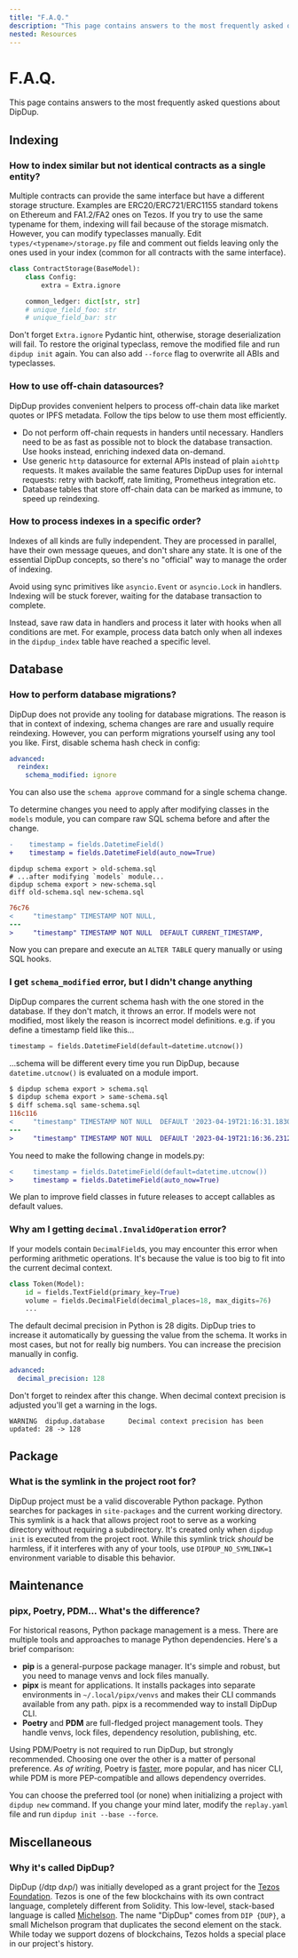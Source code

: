 ```yaml
---
title: "F.A.Q."
description: "This page contains answers to the most frequently asked questions about DipDup."
nested: Resources
---
```


<!-- markdownlint-disable no-trailing-punctuation -->

# F.A.Q.

This page contains answers to the most frequently asked questions about DipDup.

## Indexing

### How to index similar but not identical contracts as a single entity?

Multiple contracts can provide the same interface but have a different storage structure. Examples are ERC20/ERC721/ERC1155 standard tokens on Ethereum and FA1.2/FA2 ones on Tezos. If you try to use the same typename for them, indexing will fail because of the storage mismatch. However, you can modify typeclasses manually. Edit `types/<typename>/storage.py` file and comment out fields leaving only the ones used in your index (common for all contracts with the same interface).

```python
class ContractStorage(BaseModel):
    class Config:
        extra = Extra.ignore

    common_ledger: dict[str, str]
    # unique_field_foo: str
    # unique_field_bar: str
```

Don't forget `Extra.ignore` Pydantic hint, otherwise, storage deserialization will fail. To restore the original typeclass, remove the modified file and run `dipdup init` again. You can also add `--force` flag to overwrite all ABIs and typeclasses.

### How to use off-chain datasources?

DipDup provides convenient helpers to process off-chain data like market quotes or IPFS metadata. Follow the tips below to use them most efficiently.

- Do not perform off-chain requests in handers until necessary. Handlers need to be as fast as possible not to block the database transaction. Use hooks instead, enriching indexed data on-demand.
- Use generic `http` datasource for external APIs instead of plain `aiohttp` requests. It makes available the same features DipDup uses for internal requests: retry with backoff, rate limiting, Prometheus integration etc.
- Database tables that store off-chain data can be marked as immune, to speed up reindexing.

### How to process indexes in a specific order?

Indexes of all kinds are fully independent. They are processed in parallel, have their own message queues, and don't share any state. It is one of the essential DipDup concepts, so there's no "official" way to manage the order of indexing.

Avoid using sync primitives like `asyncio.Event` or `asyncio.Lock` in handlers. Indexing will be stuck forever, waiting for the database transaction to complete.

Instead, save raw data in handlers and process it later with hooks when all conditions are met. For example, process data batch only when all indexes in the `dipdup_index` table have reached a specific level.

## Database

### How to perform database migrations?

DipDup does not provide any tooling for database migrations. The reason is that in context of indexing, schema changes are rare and usually require reindexing. However, you can perform migrations yourself using any tool you like. First, disable schema hash check in config:

```yaml [dipdup.yaml]
advanced:
  reindex:
    schema_modified: ignore
```

You can also use the `schema approve` command for a single schema change.

To determine changes you need to apply after modifying classes in the `models` module, you can compare raw SQL schema before and after the change.

```diff
-    timestamp = fields.DatetimeField()
+    timestamp = fields.DatetimeField(auto_now=True)
```

```shell
dipdup schema export > old-schema.sql
# ...after modifying `models` module...
dipdup schema export > new-schema.sql
diff old-schema.sql new-schema.sql
```

```diff
76c76
<     "timestamp" TIMESTAMP NOT NULL,
---
>     "timestamp" TIMESTAMP NOT NULL  DEFAULT CURRENT_TIMESTAMP,
```

Now you can prepare and execute an `ALTER TABLE` query manually or using SQL hooks.

### I get `schema_modified` error, but I didn't change anything

DipDup compares the current schema hash with the one stored in the database. If they don't match, it throws an error. If models were not modified, most likely the reason is incorrect model definitions. e.g. if you define a timestamp field like this…

```python
timestamp = fields.DatetimeField(default=datetime.utcnow())
```

…schema will be different every time you run DipDup, because `datetime.utcnow()` is evaluated on a module import.

```diff
$ dipdup schema export > schema.sql
$ dipdup schema export > same-schema.sql
$ diff schema.sql same-schema.sql 
116c116
<     "timestamp" TIMESTAMP NOT NULL  DEFAULT '2023-04-19T21:16:31.183036',
---
>     "timestamp" TIMESTAMP NOT NULL  DEFAULT '2023-04-19T21:16:36.231221',
```

You need to make the following change in models.py:

```diff
<     timestamp = fields.DatetimeField(default=datetime.utcnow())
>     timestamp = fields.DatetimeField(auto_now=True)
```

We plan to improve field classes in future releases to accept callables as default values.

### Why am I getting `decimal.InvalidOperation` error?

If your models contain `DecimalField`s, you may encounter this error when performing arithmetic operations. It's because the value is too big to fit into the current decimal context.

```python
class Token(Model):
    id = fields.TextField(primary_key=True)
    volume = fields.DecimalField(decimal_places=18, max_digits=76)
    ...
```

The default decimal precision in Python is 28 digits. DipDup tries to increase it automatically by guessing the value from the schema. It works in most cases, but not for really big numbers. You can increase the precision manually in config.

```yaml [dipdup.yaml]
advanced:
  decimal_precision: 128
```

Don't forget to reindex after this change. When decimal context precision is adjusted you'll get a warning in the logs.

```text
WARNING  dipdup.database      Decimal context precision has been updated: 28 -> 128
```

## Package

### What is the symlink in the project root for?

DipDup project must be a valid discoverable Python package. Python searches for packages in `site-packages` and the current working directory. This symlink is a hack that allows project root to serve as a working directory without requiring a subdirectory. It's created only when `dipdup init` is executed from the project root. While this symlink trick _should_ be harmless, if it interferes with any of your tools, use `DIPDUP_NO_SYMLINK=1` environment variable to disable this behavior.

## Maintenance

### pipx, Poetry, PDM... What's the difference?

For historical reasons, Python package management is a mess. There are multiple tools and approaches to manage Python dependencies. Here's a brief comparison:

- **pip** is a general-purpose package manager. It's simple and robust, but you need to manage venvs and lock files manually.
- **pipx** is meant for applications. It installs packages into separate environments in `~/.local/pipx/venvs` and makes their CLI commands available from any path. pipx is a recommended way to install DipDup CLI.
- **Poetry** and **PDM** are full-fledged project management tools. They handle venvs, lock files, dependency resolution, publishing, etc.

Using PDM/Poetry is not required to run DipDup, but strongly recommended. Choosing one over the other is a matter of personal preference. _As of writing_, Poetry is [faster](https://lincolnloop.github.io/python-package-manager-shootout/), more popular, and has nicer CLI, while PDM is more PEP-compatible and allows dependency overrides.

You can choose the preferred tool (or none) when initializing a project with `dipdup new` command. If you change your mind later, modify the `replay.yaml` file and run `dipdup init --base --force`.

## Miscellaneous

### Why it's called DipDup?

DipDup (/dɪp dʌp/) was initially developed as a grant project for the [Tezos Foundation](https://tezos.foundation/). Tezos is one of the few blockchains with its own contract language, completely different from Solidity. This low-level, stack-based language is called [Michelson](https://tezos.gitlab.io/active/michelson.html). The name "DipDup" comes from `DIP {DUP}`, a small Michelson program that duplicates the second element on the stack. While today we support dozens of blockchains, Tezos holds a special place in our project's history.
